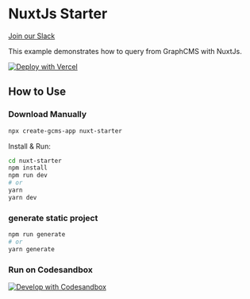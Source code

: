 # NuxtJs Starter

[Join our Slack](https://slack.graphcms.com)

This example demonstrates how to query from GraphCMS with NuxtJs.

[![Deploy with Vercel](https://vercel.com/button)](https://vercel.com/import/project?template=https://github.com/GraphCMS/graphcms-examples/tree/master/nuxt-starter)

## How to Use

### Download Manually

```bash
npx create-gcms-app nuxt-starter
```

Install & Run:

```bash
cd nuxt-starter
npm install
npm run dev
# or
yarn
yarn dev
```

### generate static project

```bash
npm run generate
# or
yarn generate
```

### Run on Codesandbox

[![Develop with Codesandbox](https://codesandbox.io/static/img/play-codesandbox.svg)](https://codesandbox.io/s/github/GraphCMS/graphcms-examples/tree/master/nuxt-starter)
